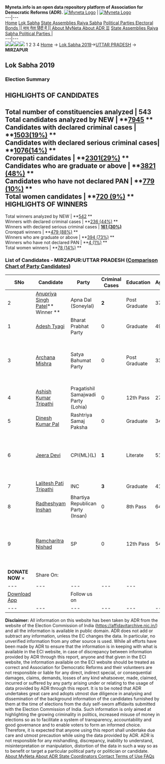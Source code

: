 **Myneta.info is an open data repository platform of Association for Democratic Reforms (ADR).**
[![Myneta Logo](https://www.myneta.info/lib/img/myneta-logo.png)](https://www.myneta.info/) | [![Myneta Logo](https://www.myneta.info/lib/img/adr-logo.png)](https://adrindia.org)  
---|---  
[Home](https://www.myneta.info/) [Lok Sabha](https://www.myneta.info/#ls "Lok Sabha") [ State Assemblies ](https://www.myneta.info/#sa "State Assemblies") [Rajya Sabha](https://www.myneta.info/#rs "Rajya Sabha") [Political Parties ](https://www.myneta.info/party "Political Parties") [ Electoral Bonds ](https://www.myneta.info/electoral_bonds "Electoral Bonds") [ || माय नेता हिंदी में || ](https://translate.google.co.in/translate?prev=hp&hl=en&js=y&u=www.myneta.info&sl=en&tl=hi&history_state0=) [ About MyNeta ](https://adrindia.org/content/about-myneta) [ About ADR ](https://adrindia.org/about-adr/who-we-are) [☰](javascript:void\(0\))
[ State Assemblies ](https://www.myneta.info/#sa "State Assemblies") [ Rajya Sabha ](https://www.myneta.info/#rs "Rajya Sabha") [ Political Parties ](https://www.myneta.info/party "Political Parties")
|   
---|---  
![](https://www.myneta.info/lib/img/banner/banner-1.png)![](https://www.myneta.info/lib/img/banner/banner-2.png)![](https://www.myneta.info/lib/img/banner/banner-3.png)![](https://www.myneta.info/lib/img/banner/banner-4.png)
1  2  3  4 
[Home](https://www.myneta.info/) → [Lok Sabha 2019](https://www.myneta.info/LokSabha2019/)→[UTTAR PRADESH](https://www.myneta.info/LokSabha2019/index.php?action=show_constituencies&state_id=57) → **MIRZAPUR**
### 
## Lok Sabha 2019
###  Election Summary 
HIGHLIGHTS OF CANDIDATES  
---  
Total number of constituencies analyzed |  543   
Total candidates analyzed by NEW | **[7945](https://www.myneta.info/LokSabha2019/index.php?action=summary&subAction=candidates_analyzed&sort=candidate#summary) **  
Candidates with declared criminal cases | **[1503(19%)](https://www.myneta.info/LokSabha2019/index.php?action=summary&subAction=crime&sort=candidate#summary) **  
Candidates with declared serious criminal cases| **[1076(14%)](https://www.myneta.info/LokSabha2019/index.php?action=summary&subAction=serious_crime&sort=candidate#summary) **  
Crorepati candidates | **[2301(29%)](https://www.myneta.info/LokSabha2019/index.php?action=summary&subAction=crorepati&sort=candidate#summary) **  
Candidates who are graduate or above | **[3821 (48%)](https://www.myneta.info/LokSabha2019/index.php?action=summary&subAction=education&sort=candidate#summary) **  
Candidates who have not declared PAN | **[779 (10%)](https://www.myneta.info/LokSabha2019/index.php?action=summary&subAction=without_pan&sort=candidate#summary) **  
Total women candidates | **[720 (9%)](https://www.myneta.info/LokSabha2019/index.php?action=summary&subAction=women_candidate&sort=candidate#summary) **  
HIGHLIGHTS OF WINNERS  
---  
Total winners analyzed by NEW | **[542](https://www.myneta.info/LokSabha2019/index.php?action=summary&subAction=winner_analyzed&sort=candidate#summary) **  
Winners with declared criminal cases | **[236 (44%)](https://www.myneta.info/LokSabha2019/index.php?action=summary&subAction=winner_crime&sort=candidate#summary) **  
Winners with declared serious criminal cases | **[161 (30%)](https://www.myneta.info/LokSabha2019/index.php?action=summary&subAction=winner_serious_crime&sort=candidate#summary)**  
Crorepati winners | **[479 (88%)](https://www.myneta.info/LokSabha2019/index.php?action=summary&subAction=winner_crorepati&sort=candidate#summary) **  
Winners who are graduate or above | **[394 (73%)](https://www.myneta.info/LokSabha2019/index.php?action=summary&subAction=winner_education&sort=candidate#summary) **  
Winners who have not declared PAN | **[4 (1%)](https://www.myneta.info/LokSabha2019/index.php?action=summary&subAction=winner_without_pan&sort=candidate#summary) **  
Total women winners | **[78 (14%)](https://www.myneta.info/LokSabha2019/index.php?action=summary&subAction=winner_women&sort=candidate#summary) **  
### List of Candidates - MIRZAPUR:UTTAR PRADESH ([Comparison Chart of Party Candidates](https://www.myneta.info/LokSabha2019/comparisonchart.php?constituency_id=951))
SNo | Candidate| Party| Criminal Cases| Education| Age| Total Assets| Liabilities  
---|---|---|---|---|---|---|---  
2  | [Anupriya Singh Patel](https://www.myneta.info/LokSabha2019/candidate.php?candidate_id=12928)** Winner ** | Apna Dal (Soneylal) | **2** | Post Graduate| 37 | Rs 2,69,00,662 ~ 2 Crore+ | Rs 18,05,603 ~ 18 Lacs+  
1  | [Adesh Tyagi](https://www.myneta.info/LokSabha2019/candidate.php?candidate_id=13894) | Bharat Prabhat Party | 0 | Graduate| 49 | Rs 2,46,45,000 ~ 2 Crore+ | Rs 0 ~   
3  | [Archana Mishra](https://www.myneta.info/LokSabha2019/candidate.php?candidate_id=13893) | Satya Bahumat Party | 0 | Post Graduate| 33 | ![](https://myneta.info/image_v2.php?myneta_folder=LokSabha2019&candidate_id=13893&col=ta) | ![](https://myneta.info/image_v2.php?myneta_folder=LokSabha2019&candidate_id=13893&col=lia)  
4  | [Ashish Kumar Tripathi](https://www.myneta.info/LokSabha2019/candidate.php?candidate_id=13895) | Pragatishil Samajwadi Party (Lohia) | 0 | 12th Pass| 27 | Rs 29,72,000 ~ 29 Lacs+ | Rs 0 ~   
5  | [Dinesh Kumar Pal](https://www.myneta.info/LokSabha2019/candidate.php?candidate_id=12929) | Rashtriya Samaj Paksha | 0 | Graduate| 34 | Rs 6,95,000 ~ 6 Lacs+ | Rs 0 ~   
6  | [Jeera Devi](https://www.myneta.info/LokSabha2019/candidate.php?candidate_id=12930) | CPI(ML)(L) | **1** | Literate| 51 | ![](https://myneta.info/image_v2.php?myneta_folder=LokSabha2019&candidate_id=12930&col=ta) | ![](https://myneta.info/image_v2.php?myneta_folder=LokSabha2019&candidate_id=12930&col=lia)  
7  | [Lalitesh Pati Tripathi](https://www.myneta.info/LokSabha2019/candidate.php?candidate_id=12927) | INC | **3** | Graduate| 41 | Rs 7,91,95,975 ~ 7 Crore+ | Rs 27,23,790 ~ 27 Lacs+  
8  | [Radheshyam Inshan](https://www.myneta.info/LokSabha2019/candidate.php?candidate_id=13896) | Bhartiya Republican Party (Insan) | 0 | 8th Pass| 64 | Rs 5,86,200 ~ 5 Lacs+ | Rs 0 ~   
9  | [Ramcharitra Nishad ](https://www.myneta.info/LokSabha2019/candidate.php?candidate_id=12926) | SP | 0 | 12th Pass| 54 | ![](https://myneta.info/image_v2.php?myneta_folder=LokSabha2019&candidate_id=12926&col=ta) | ![](https://myneta.info/image_v2.php?myneta_folder=LokSabha2019&candidate_id=12926&col=lia)  
|  **DONATE NOW** × |  Share On:  | [](https://api.whatsapp.com/send?text=https%3A%2F%2Fmyneta.info%2Fpunjab2022%2Findex.php%3Faction%3Dshow_constituencies%26state_id%3D19) | [](https://www.facebook.com/sharer/sharer.php?u=https%3A%2F%2Fmyneta.info%2Fpunjab2022%2Findex.php%3Faction%3Dshow_constituencies%26state_id%3D19) | [](https://twitter.com/share?url=https%3A%2F%2Fmyneta.info%2Fpunjab2022%2Findex.php%3Faction%3Dshow_constituencies%26state_id%3D19)  
---|---|---|---|---  
| [ Download App ](https://play.google.com/store/apps/details?id=com.webrosoft.myneta1&pcampaignid=pcampaignidMKT-Other-global-all-co-prtnr-py-PartBadge-Mar2515-1) | [](https://play.google.com/store/apps/details?id=com.webrosoft.myneta1&pcampaignid=pcampaignidMKT-Other-global-all-co-prtnr-py-PartBadge-Mar2515-1) |  Follow us on  | [](https://www.facebook.com/adrindia.org/) | [](https://twitter.com/adrspeaks) | [](https://groups.google.com/g/national-election-watch?hl=en&pli=1) | [](https://www.instagram.com/adrspeaks/) | [](https://www.youtube.com/user/adrspeaks) | [](https://sharechat.com/profile/adrspeaks)  
---|---|---|---|---|---|---|---|---  
**Disclaimer:** All information on this website has been taken by ADR from the website of the Election Commission of India (https://affidavitarchive.nic.in/) and all the information is available in public domain. ADR does not add or subtract any information, unless the EC changes the data. In particular, no unverified information from any other source is used. While all efforts have been made by ADR to ensure that the information is in keeping with what is available in the ECI website, in case of discrepancy between information provided by ADR through this report, anyone and that given in the ECI website, the information available on the ECI website should be treated as correct and Association for Democratic Reforms and their volunteers are not responsible or liable for any direct, indirect special, or consequential damages, claims, demands, losses of any kind whatsoever, made, claimed, incurred or suffered by any party arising under or relating to the usage of data provided by ADR through this report. It is to be noted that ADR undertakes great care and adopts utmost due diligence in analysing and dissemination of the background information of the candidates furnished by them at the time of elections from the duly self-sworn affidavits submitted with the Election Commission of India. Such information is only aimed at highlighting the growing criminality in politics, increased misuse of money in elections so as to facilitate a system of transparency, accountability and good governance and to enable voters to form an informed choice. Therefore, it is expected that anyone using this report shall undertake due care and utmost precaution while using the data provided by ADR. ADR is not responsible for any mishandling, discrepancy, inability to understand, misinterpretation or manipulation, distortion of the data in such a way so as to benefit or target a particular political party or politician or candidate. 
[ About MyNeta ](https://adrindia.org/content/about-myneta) [ About ADR ](https://adrindia.org/about-adr/who-we-are) [ State Coordinators ](https://adrindia.org/about-adr/state-coordinators) [ Contact ](https://adrindia.org/contact-us) [ Terms of Use ](https://adrindia.org/content/adr-terms-use) [ FAQs ](https://adrindia.org/content/faqs)
